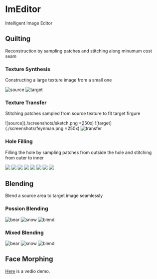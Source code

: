 # ImEditor

Intelligent Image Editor 

## Quilting

Reconstruction by sampling patches and stitching along minumum cost seam

### Texture Synthesis

Constructing a large texture image from a small one

![source](./screenshots/cherry.jpg) 
![target](./screenshots/cherry_cut.jpg)

### Texture Transfer

Stitching patches sampled from source texture to fit target firgure

![source](./screenshots/sketch.png =250x) ![target](./screenshots/feynman.png =250x) ![transfer](./screenshots/transfer.jpg)

### Hole Filling

Filling the hole by sampling patches from outside the hole and stitching from outer to inner 

![](./screenshots/hole_filling.png) ![](./screenshots/process12.jpg) ![](./screenshots/process24.jpg) ![](./screenshots/process36.jpg)
![](./screenshots/process48.jpg) ![](./screenshots/process60.jpg) ![](./screenshots/process72.jpg) ![](./screenshots/processend.jpg)

## Blending 

Blend a source area to target image seamlessly

### Possion Blending

![bear](./screenshots/polar_bear.jpg) ![snow](./screenshots/snow.jpg) ![blend](./screenshots/possionblend.jpg)

### Mixed Blending

![bear](./screenshots/cheetsheet.png) ![snow](./screenshots/texture.jpg) ![blend](./screenshots/mixblend.jpg)


## Face Morphing

[Here](https://youtu.be/vI6KBtKDtrg) is a vedio demo.

